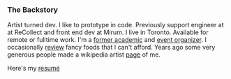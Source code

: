  <div class="pa2 mt3 mb3">
            <div id="about" class="measure center f5 f4-ns">
                <h3 class="heading lh-title">The Backstory</h3>
                <article class="pv4">
                    <p class="lh-copy"> Artist turned dev. I like to prototype in code. Previously support engineer at
                        at ReCollect and front end dev at Mirum. I live in Toronto. Available for remote or fulltime
                        work. I'm a <a href="https://saic.academia.edu/JenniferChan" class="link b orange" target="_blank">former
                            academic</a> and
                        <a href="https://vimeo.com/129512515" class="link b orange" target="_blank">event organizer</a>.
                        I occasionally
                        <a href="http://asdfg.yelp.ca" class="link b orange" target="_blank">review</a> fancy foods
                        that I can't afford. Years ago some very generous people made a wikipedia
                        artist
                        <a href="https://en.wikipedia.org/wiki/Jennifer_Chan_(artist)" target="_blank">page</a> of me.</p>
                    <p class="lh-copy">Here's my <a href="./resume/" target="_blank">resumé</a>
                    </p>
                </article>
            </div>
        </div>
